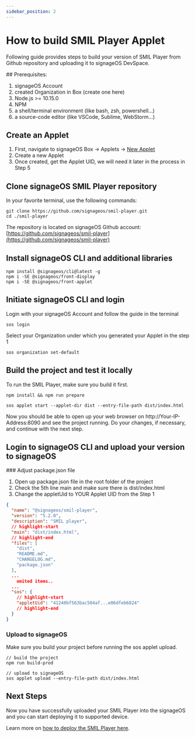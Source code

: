 ```yaml
---
sidebar_position: 2
---
```

# How to build SMIL Player Applet

Following guide provides steps to build your version of SMIL Player from Github repository and uploading it to signageOS DevSpace.

## Prerequisites:

1. signageOS Account
1. created Organization in Box (create one here)
1. Node.js >= 10.15.0
1. NPM
1. a shell/terminal environment (like bash, zsh, powershell...)
1. a source-code editor (like VSCode, Sublime, WebStorm...)

## Create an Applet
1. First, navigate to signageOS Box -> Applets -> [New Applet](https://box.signageos.io/applet/new)
1. Create a new Applet
1. Once created, get the Applet UID, we will need it later in the process in Step 5

## Clone signageOS SMIL Player repository
In your favorite terminal, use the following commands:

```shell title="Clonning from official SMIL Player repository"
git clone https://github.com/signageos/smil-player.git
cd ./smil-player
```

The repository is located on signageOS Github account: [https://github.com/signageos/smil-player](https://github.com/signageos/smil-player)

## Install signageOS CLI and additional libraries

```shell
npm install @signageos/cli@latest -g
npm i -SE @signageos/front-display
npm i -SE @signageos/front-applet
```

## Initiate signageOS CLI and login

Login with your signageOS Account and follow the guide in the terminal
```shell
sos login
```

Select your Organization under which you generated your Applet in 
the step 1

```shell
sos organization set-default
```

## Build the project and test it locally

To run the SMIL Player, make sure you build it first.

```shell
npm install && npm run prepare

sos applet start --applet-dir dist --entry-file-path dist/index.html
```

Now you should be able to open up your web browser on http://Your-IP-Address:8090 and see the project running. Do your changes, if necessary, and continue with the next step.

## Login to signageOS CLI and upload your version to signageOS

### Adjust package.json file

1. Open up package.json file in the root folder of the project
1. Check the 5th line main and make sure there is dist/index.html
1. Change the appletUid to YOUR Applet UID from the Step 1

```json title="Add your Applet UID into package.json"
{
  "name": "@signageos/smil-player",
  "version": "5.2.0",
  "description": "SMIL player",
  // highlight-start
  "main": "dist/index.html",
  // highlight-end
  "files": [
    "dist",
    "README.md",
    "CHANGELOG.md",
    "package.json"
  ],
  ...
    omited items..
  ...
  "sos": {
    // highlight-start
    "appletUid": "41240bf563bac504af...e06dfeb6824"
    // highlight-end
  }
}
```

### Upload to signageOS

Make sure you build your project before running the sos applet upload.

```shell
// build the project
npm run build-prod

// upload to signageOS
sos applet upload --entry-file-path dist/index.html
```

## Next Steps

Now you have successfully uploaded your SMIL Player into the signageOS and you can start deploying it to supported device.

Learn more on [how to deploy the SMIL Player here](deploy-smil-playlist).